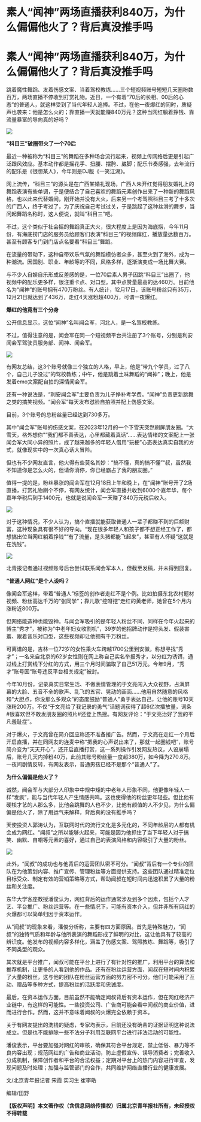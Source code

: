 # 素人“闻神”两场直播获利840万，为什么偏偏他火了？背后真没推手吗

# 素人“闻神”两场直播获利840万，为什么偏偏他火了？背后真没推手吗

跳着魔性舞蹈、发着伤感文案、当着驾校教练……三个短视频账号短短几天圈粉数百万，两场直播不停收到打赏礼物。近日，一个有着“70后的长相、00后的心态”的普通人，就这样受到了当代年轻人追捧。不过，在他一夜爆红的同时，质疑声也袭来：他是怎么火的；靠直播一天就能赚840万元？这种当网红躺着挣钱、靠流量暴富的导向真的好吗？

![](https://inews.gtimg.com/news_bt/Oy9112dRy74YkNeDzpQcuPBXLWLvvqdurMGRQJTEyL330AA/1000)

**“科目三”破圈带火了一个70后**

最近一种被称为“科目三”的舞蹈在多种场合流行起来，视频上传网络后更是引起广泛跟风效应。基本动作都是摇花手、扭腰、摆胯、崴脚；配乐节奏感强，去年流行的配乐是《很想某人》，今年则是DJ版《一笑江湖》。

网上流传，“科目三”的源头是在广西某婚礼现场，广西人朱开红觉得朋友婚礼上的舞蹈表演有些单调，于是便结合了自己喜欢的舞蹈元素创作出来了一种新的舞蹈风格，也以此来代替婚闹，刚开始并没有大火，后来另一个考驾照科目三考了十多次的广西人，终于考过了，为了庆祝自己考试过关，于是跳起了这种丝滑的舞步，当问起舞蹈名称时，这人便说，就叫“科目三”吧。

不过，这个类似于社会摇的舞蹈真正大火，很大程度上是因为海底捞，今年11月份，有海底捞门店的服务员给顾客们表演“科目三”的视频蹿红，播放量达数百万。甚至有顾客专门到门店点名要看“科目三”舞蹈。

在流量的带动下，这种自带欢乐气氛的舞蹈模仿者众多，甚至火到了海外，成为一种潮流。因国别、职业、年龄等的不同，风格多样，逐渐演变成一场比舞大赛。

与不少人自娱自乐形成反差感的是，一位70后素人男子因跳“科目三”出圈了，他视频中的配乐更多样，很注重卡点、对口型。其中点赞量最高的达460万。目前他名为“闻神”的账号拥有470万粉丝。有人统计，12月17日，该账号粉丝只有35万，12月21日就达到了436万，走红4天涨粉超400万，可谓一夜爆红。

**爆红的他竟有三个分身**

公开信息显示，这位“闻神”名叫闻会军，河北人，是一名驾校教练。

不过，值得注意的是，闻会军在同一个短视频平台共注册了3个账号，分别是利安闻会军驾驶员服务部、闻神、闻会军。

![](https://inews.gtimg.com/news_bt/OgDWkze0kjOmy8Nv46opP7wg4Y-707t5LUEw9BwObWKR8AA/1000)

有网友总结，这3个账号就像三个独立的人格，早上，他是“带九个学员，过了八个，自己儿子没过”的驾校教练；中午，他是跳着土味舞蹈的“闻神”；晚上，他是发着emo文案配自拍的深情闻会军。

还有一种说法是，“利安闻会军”主要负责为儿子挣补考学费。“闻神”负责更新跳舞之类的搞笑视频。“闻会军”每天发布怼脸自拍照并配上伤感文案。

目前，3个账号的总粉丝量已经达到730多万。

其中“闻会军”账号的伤感文案，在2023年12月的一个下雪天突然刷屏朋友圈。“大雪天，格外想你”“我们都不善表达，心里都藏着真话”……表达情绪的文案配上一张闻会军大同小异的照片，成了越来越多的年轻人借用“玩梗”心态表达真实自我的方式，就像现实中的一次真心话大冒险。

但也有不少网友直言，他火得有些莫名其妙：“搞不懂，真的搞不懂”“叔，虽然我不知道你是怎么火的，但请你消停，你已经霸占了我的朋友圈。”

值得一提的是，粉丝暴涨的闻会军在12月18日上午和晚上，在“闻神”账号开了2场直播，打赏礼物刷个不停，有网友统计，闻会军直播共收到6000个嘉年华，每个嘉年华税后到手1400元，也就是说闻会军一天赚了840万元税后收入。

![](https://inews.gtimg.com/news_bt/OkAlyicP3RSrNGWXOiuki5RXM2fEAaiphLSVHOcnug8v0AA/1000)

对于这种情况，不少人认为，搞个直播就能获取普通人一辈子都赚不到的巨额财富，这种现象具有很不好的导向。“现在很多年轻人和孩子都不想正经工作了，都想搞出位当网红躺着挣钱”“有了流量，是头猪都能飞起来”，甚至有人怀疑“这就是在洗钱”。

![](https://inews.gtimg.com/news_bt/Or9uIgDJ1AnZNA9iaqDL0rBSjOySicD6ZTRjUvdZC6xsoAA/1000)

北青报记者通过视频账号后台尝试联系闻会军本人，但截至发稿，并未得到回复。

**“普通人网红”是个人设吗？**

像闻会军这样，带着“普通人”标签的创作者走红不是个例。比如拍摄东北农村题材视频、粉丝高达千万的“张同学”；靠儿歌“挖呀挖”走红的黄老师，她曾在5个月内涨粉近800万。

但网络能造神也能毁神。与闻会军吸引的是年轻人粉丝不同，同样在今年火起来的博主“秀才”，被称为“中老年妇女收割机”，39岁的他招牌动作是捋头发、假装害羞、跟着音乐对口型，这些视频却让他拥有千万粉丝。

可离谱的是，吉林一位72岁的女性乘火车跨越1700公里到安徽，称想寻找“秀才”；一名来自北京的62岁女性则在网上称自己实名举报秀才，以分红为诱饵，通过线上打赏线下分红的方式，用三个月时间骗取了自己51万元。今年9月，“秀才”账号因“账号违反平台相关规定”被封。

今年10月份，记录真实日常生活、不做表情管理的于文亮闯入大众视野，占满屏幕的大脸、五音不全的歌声、乱飞的五官、晃动的画面……他用自然随意的风格和“大胆点，你没那么多观众”的态度鼓励“普通人”勇于表达自己，让他的账号10天涨粉200万。不仅“于文亮给了我记录的勇气”话题词获得了超6亿次播放量，词条#很喜欢但不敢发朋友圈的照片#还登上热搜。有网友评论：“于文亮治好了我的平凡羞耻症”。

对于爆火，于文亮曾在简介回应称还不准备接广告。然而，于文亮在走红一个月后开启直播，并在同网友的连麦中称“把我的心声说出来了，那就一起圈钱吧”，账号简介变为“天天开心”，还开启直播打赏，这一系列操作引发网友热议，人设崩塌后，账号几天内掉粉40万，此前其账号粉丝量一度超380万，如今降为270.8万。一夜间剧情反转，有网友表示，普通男孩已经不是那个“普通人”了。

**为什么偏偏是他火了？**

诚然，闻会军与大部分人印象中中规中矩的中老年人形象不同，他更像年轻人一样“发疯”，能与当代年轻人产生情感共鸣。这也使得他的粉丝更年轻些。但比他有硬核才艺的人那么多，比他会跳舞的人也不少，比他有颜值的人不少见，为什么偏偏是他火了，除了用运气来解释，背后真的没有推手吗？

天使投资人郭涛认为，互联网时代的流行文化是多元化的，不同年龄层的人都有机会成为网红。“闻叔”之所以能够火起来，可能是因为他抓住了当下年轻人对于搞笑、幽默、自嘲等元素的喜好，通过自己的表演风格和内容吸引了大量的粉丝。

![](https://inews.gtimg.com/news_bt/OtKLsR8M4omZF5jwqH_U8maQq4jn2UCx29qvaJ6eQENZ0AA/1000)

此外，“闻叔”的成功也与他背后的运营团队密不可分。“闻叔”背后有一个专业的团队在为他策划内容、推广宣传、管理粉丝等方面提供支持。这些团队通过精准定位目标受众、制定有效的营销策略等方式，帮助闻叔在短时间内迅速积累了大量的粉丝和关注度。

东华大学客座教授潘俊认为，网红背后的运作通常涉及到多个因素，包括个人才艺、平台推广、粉丝运营等。在一些情况下，可能有资本介入，但并非所有网红的火爆都可以简单归因于资本运作。

从“闻叔”的现象来看，潘俊分析称，主要有四方面原因。首先是特殊魅力，“闻叔”的独特气质和年龄与他所表演的舞蹈形成了鲜明的对比，这让他具有了较高的辨识度。他发布的视频内容多样化，涵盖了伤感文案、驾照教练、舞蹈等，吸引了不同类型的观众。

其次就是平台推广，闻叔可能在平台上进行了有针对性的推广，利用平台的算法和推荐机制，让更多的人看到他的作品。还有在粉丝运营方面，闻叔在短时间内积累了大量的粉丝，这与他的团队在粉丝运营方面的努力密不可分。他们可能采用了互动、赠品等多种方式，提高粉丝的活跃度和忠诚度。

最后，在资本运作方面，目前虽然不能确定闻叔背后有资本运作，但在网红经济产业链中，有这样的可能性。一些投资公司、广告商可能会看中闻叔的商业价值，进而进行合作。然而，这并不意味着闻叔的火爆完全依赖于资本。

关于有网友提出的洗钱的疑虑，专家均表示，目前还没有确凿的证据证明这种说法成立。但是也不能排除一些不法分子利用互联网平台进行非法活动的可能性。

潘俊表示，平台要加强对网红的审核，确保其符合平台规定，禁止低俗、暴力等不良内容出现；规范网红的广告和商业活动，防止虚假宣传、误导消费者；完善收入分成机制，保障创作者和平台的合法权益；定期对平台上的热门内容进行审查，发现问题及时处理；加强与监管部门的合作，共同维护网络直播行业的健康发展。

文/北京青年报记者 宋霞 实习生 崔李皓

编辑/田野

**【版权声明】本文著作权（含信息网络传播权）归属北京青年报社所有，未经授权不得转载**

